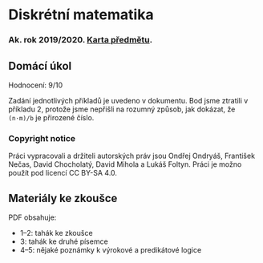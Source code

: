 # Diskrétní matematika
### Ak. rok 2019/2020. [Karta předmětu](https://www.fit.vut.cz/study/course/13295/.cs).

## Domácí úkol
Hodnocení: 9/10

Zadání jednotlivých příkladů je uvedeno v dokumentu. Bod jsme ztratili v příkladu 2, protože jsme nepřišli na rozumný způsob, jak dokázat, že `(n·m)/b` je přirozené číslo.

### Copyright notice
Práci vypracovali a držiteli autorských práv jsou Ondřej Ondryáš, František Nečas, David Chocholatý, David Mihola a Lukáš Foltyn. Práci je možno použít pod licencí CC BY-SA 4.0.

## Materiály ke zkoušce
PDF obsahuje:
- 1–2: tahák ke zkoušce
- 3: tahák ke druhé písemce
- 4–5: nějaké poznámky k výrokové a predikátové logice